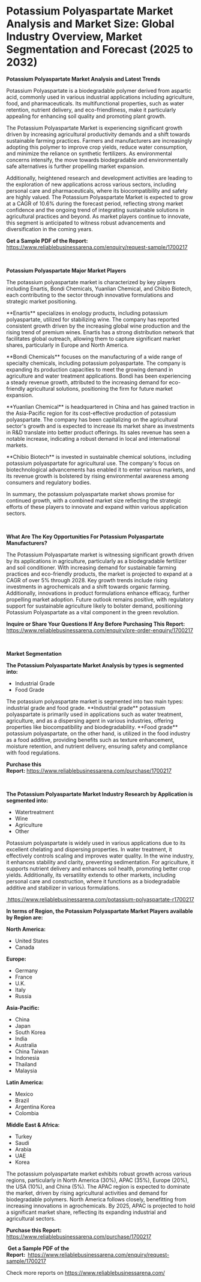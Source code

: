 <p><h1>Potassium Polyaspartate Market Analysis and Market Size: Global Industry Overview, Market Segmentation and Forecast (2025 to 2032)</h1></p><p><strong>Potassium Polyaspartate Market Analysis and Latest Trends</strong></p>
<p><p>Potassium Polyaspartate is a biodegradable polymer derived from aspartic acid, commonly used in various industrial applications including agriculture, food, and pharmaceuticals. Its multifunctional properties, such as water retention, nutrient delivery, and eco-friendliness, make it particularly appealing for enhancing soil quality and promoting plant growth.</p><p>The Potassium Polyaspartate Market is experiencing significant growth driven by increasing agricultural productivity demands and a shift towards sustainable farming practices. Farmers and manufacturers are increasingly adopting this polymer to improve crop yields, reduce water consumption, and minimize the reliance on synthetic fertilizers. As environmental concerns intensify, the move towards biodegradable and environmentally safe alternatives is further propelling market expansion.</p><p>Additionally, heightened research and development activities are leading to the exploration of new applications across various sectors, including personal care and pharmaceuticals, where its biocompatibility and safety are highly valued. The Potassium Polyaspartate Market is expected to grow at a CAGR of 10.6% during the forecast period, reflecting strong market confidence and the ongoing trend of integrating sustainable solutions in agricultural practices and beyond. As market players continue to innovate, this segment is anticipated to witness robust advancements and diversification in the coming years.</p></p>
<p><strong>Get a Sample PDF of the Report:&nbsp;</strong> <a href="https://www.reliablebusinessarena.com/enquiry/request-sample/1700217?utm_campaign=3173&utm_medium=2&utm_source=Github&utm_content=ia&utm_term=31032025&utm_id=potassium-polyaspartate">https://www.reliablebusinessarena.com/enquiry/request-sample/1700217</a></p>
<p>&nbsp;</p>
<p><strong>Potassium Polyaspartate Major Market Players</strong></p>
<p><p>The potassium polyaspartate market is characterized by key players including Enartis, Bondi Chemicals, Yuanlian Chemical, and Chibio Biotech, each contributing to the sector through innovative formulations and strategic market positioning.</p><p>**Enartis** specializes in enology products, including potassium polyaspartate, utilized for stabilizing wine. The company has reported consistent growth driven by the increasing global wine production and the rising trend of premium wines. Enartis has a strong distribution network that facilitates global outreach, allowing them to capture significant market shares, particularly in Europe and North America.</p><p>**Bondi Chemicals** focuses on the manufacturing of a wide range of specialty chemicals, including potassium polyaspartate. The company is expanding its production capacities to meet the growing demand in agriculture and water treatment applications. Bondi has been experiencing a steady revenue growth, attributed to the increasing demand for eco-friendly agricultural solutions, positioning the firm for future market expansion.</p><p>**Yuanlian Chemical** is headquartered in China and has gained traction in the Asia-Pacific region for its cost-effective production of potassium polyaspartate. The company has been capitalizing on the agricultural sector's growth and is expected to increase its market share as investments in R&D translate into better product offerings. Its sales revenue has seen a notable increase, indicating a robust demand in local and international markets.</p><p>**Chibio Biotech** is invested in sustainable chemical solutions, including potassium polyaspartate for agricultural use. The company's focus on biotechnological advancements has enabled it to enter various markets, and its revenue growth is bolstered by rising environmental awareness among consumers and regulatory bodies.</p><p>In summary, the potassium polyaspartate market shows promise for continued growth, with a combined market size reflecting the strategic efforts of these players to innovate and expand within various application sectors.</p></p>
<p>&nbsp;</p>
<p><strong>What Are The Key Opportunities For Potassium Polyaspartate Manufacturers?</strong></p>
<p><p>The Potassium Polyaspartate market is witnessing significant growth driven by its applications in agriculture, particularly as a biodegradable fertilizer and soil conditioner. With increasing demand for sustainable farming practices and eco-friendly products, the market is projected to expand at a CAGR of over 5% through 2028. Key growth trends include rising investments in agrochemicals and a shift towards organic farming. Additionally, innovations in product formulations enhance efficacy, further propelling market adoption. Future outlook remains positive, with regulatory support for sustainable agriculture likely to bolster demand, positioning Potassium Polyaspartate as a vital component in the green revolution.</p></p>
<p><strong>Inquire or Share Your Questions If Any Before Purchasing This Report:</strong> <a href="https://www.reliablebusinessarena.com/enquiry/pre-order-enquiry/1700217?utm_campaign=3173&utm_medium=2&utm_source=Github&utm_content=ia&utm_term=31032025&utm_id=potassium-polyaspartate">https://www.reliablebusinessarena.com/enquiry/pre-order-enquiry/1700217</a></p>
<p>&nbsp;</p>
<p><strong>Market Segmentation</strong></p>
<p><strong>The Potassium Polyaspartate Market Analysis by types is segmented into:</strong></p>
<p><ul><li>Industrial Grade</li><li>Food Grade</li></ul></p>
<p><p>The potassium polyaspartate market is segmented into two main types: industrial grade and food grade. **Industrial grade** potassium polyaspartate is primarily used in applications such as water treatment, agriculture, and as a dispersing agent in various industries, offering properties like biocompatibility and biodegradability. **Food grade** potassium polyaspartate, on the other hand, is utilized in the food industry as a food additive, providing benefits such as texture enhancement, moisture retention, and nutrient delivery, ensuring safety and compliance with food regulations.</p></p>
<p><strong>Purchase this Report:&nbsp;</strong><a href="https://www.reliablebusinessarena.com/purchase/1700217?utm_campaign=3173&utm_medium=2&utm_source=Github&utm_content=ia&utm_term=31032025&utm_id=potassium-polyaspartate">https://www.reliablebusinessarena.com/purchase/1700217</a></p>
<p>&nbsp;</p>
<p><strong>The Potassium Polyaspartate Market Industry Research by Application is segmented into:</strong></p>
<p><ul><li>Watertreatment</li><li>Wine</li><li>Agriculture</li><li>Other</li></ul></p>
<p><p>Potassium polyaspartate is widely used in various applications due to its excellent chelating and dispersing properties. In water treatment, it effectively controls scaling and improves water quality. In the wine industry, it enhances stability and clarity, preventing sedimentation. For agriculture, it supports nutrient delivery and enhances soil health, promoting better crop yields. Additionally, its versatility extends to other markets, including personal care and construction, where it functions as a biodegradable additive and stabilizer in various formulations.</p></p>
<p><a href="https://www.reliablebusinessarena.com/potassium-polyaspartate-r1700217?utm_campaign=3173&utm_medium=2&utm_source=Github&utm_content=ia&utm_term=31032025&utm_id=potassium-polyaspartate">&nbsp;https://www.reliablebusinessarena.com/potassium-polyaspartate-r1700217</a></p>
<p><strong>In terms of Region, the Potassium Polyaspartate Market Players available by Region are:</strong></p>
<p>
    <p> <strong> North America: </strong>
        <ul>
            <li>United States</li>
            <li>Canada</li>
        </ul>
        </p> 
    <p> <strong> Europe: </strong>
        <ul>
            <li>Germany</li>
            <li>France</li>
            <li>U.K.</li>
            <li>Italy</li>
            <li>Russia</li>
        </ul>
        </p> 
    <p> <strong> Asia-Pacific: </strong>
        <ul>
            <li>China</li>
            <li>Japan</li>
            <li>South Korea</li>
            <li>India</li>
            <li>Australia</li>
            <li>China Taiwan</li>
            <li>Indonesia</li>
            <li>Thailand</li>
            <li>Malaysia</li>
        </ul>
        </p> 
    <p> <strong> Latin America: </strong>
        <ul>
            <li>Mexico</li>
            <li>Brazil</li>
            <li>Argentina Korea</li>
            <li>Colombia</li>
        </ul>
        </p> 
    <p> <strong> Middle East & Africa: </strong>
        <ul>
            <li>Turkey</li>
            <li>Saudi</li>
            <li>Arabia</li>
            <li>UAE</li>
            <li>Korea</li>
        </ul>
    </p>
    </p>
<p><p>The potassium polyaspartate market exhibits robust growth across various regions, particularly in North America (30%), APAC (35%), Europe (20%), the USA (10%), and China (5%). The APAC region is expected to dominate the market, driven by rising agricultural activities and demand for biodegradable polymers. North America follows closely, benefitting from increasing innovations in agrochemicals. By 2025, APAC is projected to hold a significant market share, reflecting its expanding industrial and agricultural sectors.</p></p>
<p><strong>Purchase this Report: </strong><a href="https://www.reliablebusinessarena.com/purchase/1700217?utm_campaign=3173&utm_medium=2&utm_source=Github&utm_content=ia&utm_term=31032025&utm_id=potassium-polyaspartate">https://www.reliablebusinessarena.com/purchase/1700217</a></p>
<p>&nbsp;<strong>Get a Sample PDF of the Report:&nbsp;&nbsp;</strong><a href="https://www.reliablebusinessarena.com/enquiry/request-sample/1700217?utm_campaign=3173&utm_medium=2&utm_source=Github&utm_content=ia&utm_term=31032025&utm_id=potassium-polyaspartate">https://www.reliablebusinessarena.com/enquiry/request-sample/1700217</a></p>
<p><strong></strong></p>
<p>Check more reports on <a href="https://www.reliablebusinessarena.com/?utm_campaign=3173&utm_medium=2&utm_source=Github&utm_content=ia&utm_term=31032025&utm_id=potassium-polyaspartate">https://www.reliablebusinessarena.com/</a></p>